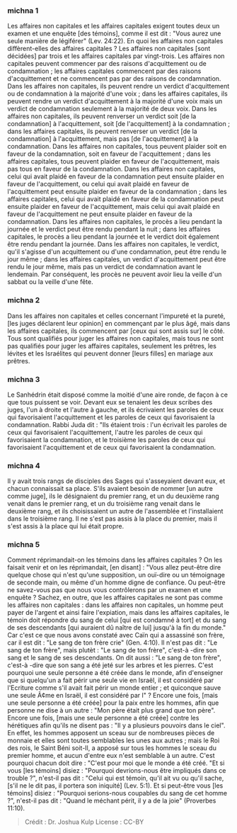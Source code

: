 
### michna 1
Les affaires non capitales et les affaires capitales exigent toutes deux un examen et une enquête [des témoins], comme il est dit : "Vous aurez une seule manière de légiférer" (Lev. 24:22). En quoi les affaires non capitales diffèrent-elles des affaires capitales ? Les affaires non capitales [sont décidées] par trois et les affaires capitales par vingt-trois. Les affaires non capitales peuvent commencer par des raisons d'acquittement ou de condamnation ; les affaires capitales commencent par des raisons d'acquittement et ne commencent pas par des raisons de condamnation. Dans les affaires non capitales, ils peuvent rendre un verdict d'acquittement ou de condamnation à la majorité d'une voix ; dans les affaires capitales, ils peuvent rendre un verdict d'acquittement à la majorité d'une voix mais un verdict de condamnation seulement à la majorité de deux voix. Dans les affaires non capitales, ils peuvent renverser un verdict soit [de la condamnation] à l'acquittement, soit [de l'acquittement] à la condamnation ; dans les affaires capitales, ils peuvent renverser un verdict [de la condamnation] à l'acquittement, mais pas [de l'acquittement] à la condamnation. Dans les affaires non capitales, tous peuvent plaider soit en faveur de la condamnation, soit en faveur de l'acquittement ; dans les affaires capitales, tous peuvent plaider en faveur de l'acquittement, mais pas tous en faveur de la condamnation. Dans les affaires non capitales, celui qui avait plaidé en faveur de la condamnation peut ensuite plaider en faveur de l'acquittement, ou celui qui avait plaidé en faveur de l'acquittement peut ensuite plaider en faveur de la condamnation ; dans les affaires capitales, celui qui avait plaidé en faveur de la condamnation peut ensuite plaider en faveur de l'acquittement, mais celui qui avait plaidé en faveur de l'acquittement ne peut ensuite plaider en faveur de la condamnation. Dans les affaires non capitales, le procès a lieu pendant la journée et le verdict peut être rendu pendant la nuit ; dans les affaires capitales, le procès a lieu pendant la journée et le verdict doit également être rendu pendant la journée. Dans les affaires non capitales, le verdict, qu'il s'agisse d'un acquittement ou d'une condamnation, peut être rendu le jour même ; dans les affaires capitales, un verdict d'acquittement peut être rendu le jour même, mais pas un verdict de condamnation avant le lendemain. Par conséquent, les procès ne peuvent avoir lieu la veille d'un sabbat ou la veille d'une fête.

### michna 2
Dans les affaires non capitales et celles concernant l'impureté et la pureté, [les juges déclarent leur opinion] en commençant par le plus âgé, mais dans les affaires capitales, ils commencent par [ceux qui sont assis sur] le côté. Tous sont qualifiés pour juger les affaires non capitales, mais tous ne sont pas qualifiés pour juger les affaires capitales, seulement les prêtres, les lévites et les Israélites qui peuvent donner [leurs filles] en mariage aux prêtres.

### michna 3
Le Sanhédrin était disposé comme la moitié d'une aire ronde, de façon à ce que tous puissent se voir. Devant eux se tenaient les deux scribes des juges, l'un à droite et l'autre à gauche, et ils écrivaient les paroles de ceux qui favorisaient l'acquittement et les paroles de ceux qui favorisaient la condamnation. Rabbi Juda dit :  "Ils étaient trois : l'un écrivait les paroles de ceux qui favorisaient l'acquittement, l'autre les paroles de ceux qui favorisaient la condamnation, et le troisième les paroles de ceux qui favorisaient l'acquittement et de ceux qui favorisaient la condamnation.

### michna 4
Il y avait trois rangs de disciples des Sages qui s'asseyaient devant eux, et chacun connaissait sa place. S'ils avaient besoin de nommer [un autre comme juge], ils le désignaient du premier rang, et un du deuxième rang venait dans le premier rang, et un du troisième rang venait dans le deuxième rang, et ils choisissaient un autre de l'assemblée et l'installaient dans le troisième rang. Il ne s'est pas assis à la place du premier, mais il s'est assis à la place qui lui était propre.

### michna 5
Comment réprimandait-on les témoins dans les affaires capitales ? On les faisait venir et on les réprimandait, [en disant] : "Vous allez peut-être dire quelque chose qui n'est qu'une supposition, un ouï-dire ou un témoignage de seconde main, ou même d'un homme digne de confiance.  Ou peut-être ne savez-vous pas que nous vous contrôlerons par un examen et une enquête ? Sachez, en outre, que les affaires capitales ne sont pas comme les affaires non capitales : dans les affaires non capitales, un homme peut payer de l'argent et ainsi faire l'expiation, mais dans les affaires capitales, le témoin doit répondre du sang de celui [qui est condamné à tort] et du sang de ses descendants [qui auraient dû naître de lui] jusqu'à la fin du monde." Car c'est ce que nous avons constaté avec Caïn qui a assassiné son frère, car il est dit : "Le sang de ton frère crie" (Gen. 4:10).  Il n'est pas dit : "Le sang de ton frère", mais plutèt : "Le sang de ton frère", c'est-à -dire son sang et le sang de ses descendants. On dit aussi : "Le sang de ton frère", c'est-à -dire que son sang a été jeté sur les arbres et les pierres. C'est pourquoi une seule personne a été créée dans le monde, afin d'enseigner que si quelqu'un a fait périr une seule vie en Israël, il est considéré par l'Ecriture comme s'il avait fait périr un monde entier ; et quiconque sauve une seule Ã¢me en Israël, il est considéré par l" ? Encore une fois, [mais une seule personne a été créée] pour la paix entre les hommes, afin que personne ne dise à un autre : "Mon père était plus grand que ton père". Encore une fois, [mais une seule personne a été créée] contre les hérétiques afin qu'ils ne disent pas : "Il y a plusieurs pouvoirs dans le ciel". En effet, les hommes apposent un sceau sur de nombreuses pièces de monnaie et elles sont toutes semblables les unes aux autres ; mais le Roi des rois, le Saint Béni soit-Il, a apposé sur tous les hommes le sceau du premier homme, et aucun d'entre eux n'est semblable à un autre. C'est pourquoi chacun doit dire : "C'est pour moi que le monde a été créé. "Et si vous [les témoins] disiez : "Pourquoi devrions-nous être impliqués dans ce trouble ?", n'est-il pas dit : "Celui qui est témoin, qu'il ait vu ou qu'il sache, [s'il ne le dit pas, il portera son iniquité] (Lev. 5:1). Et si peut-être vous [les témoins] disiez : "Pourquoi serions-nous coupables du sang de cet homme ?", n'est-il pas dit : "Quand le méchant périt, il y a de la joie" (Proverbes 11:10).

>Crédit : Dr. Joshua Kulp
>License : CC-BY
